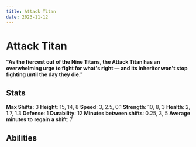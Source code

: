 ```yaml
---
title: Attack Titan
date: 2023-11-12
---
```


# Attack Titan
**"As the fiercest out of the Nine Titans, the Attack Titan has an overwhelming urge to fight for what's right — and its inheritor won't stop fighting until the day they die."**

## Stats
**Max Shifts**: 3
**Height**: 15, 14, 8
**Speed**: 3, 2.5, 0.1
**Strength**: 10, 8, 3
**Health**: 2, 1.7, 1.3
**Defense**: 1
**Durability**: 12
**Minutes between shifts**: 0.25, 3, 5
**Average minutes** **to** **regain** **a shift**: 7

## Abilities
